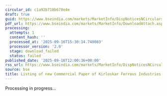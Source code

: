 ```yaml
---
circular_id: c1a92b710b670e4e
draft: true
guid: https://www.bseindia.com/markets/MarketInfo/DispNoticesNCirculars.aspx?Noticeid={63F874D0-FED0-47B7-8A0B-45C7BFC47972}&noticeno=20250916-54&dt=09/16/2025&icount=54&totcount=78&flag=0
pdf_url: https://www.bseindia.com/markets/MarketInfo/DownloadAttach.aspx?id=20250916-54&attachedId=
processing:
  attempts: 1
  content_hash: ''
  processed_at: '2025-09-16T15:30:14.740083'
  processor_version: '2.0'
  stage: download_failed
  status: failed
published_date: '2025-09-16T12:00:36+00:00'
rss_url: https://www.bseindia.com/markets/MarketInfo/DispNoticesNCirculars.aspx?Noticeid={63F874D0-FED0-47B7-8A0B-45C7BFC47972}&noticeno=20250916-54&dt=09/16/2025&icount=54&totcount=78&flag=0
source: bse
title: Listing of new Commercial Paper of Kirloskar Ferrous Industries Limited
---
```


Processing in progress...